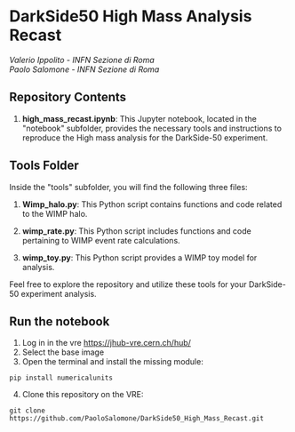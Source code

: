 # DarkSide50 High Mass Analysis Recast
_Valerio Ippolito - INFN Sezione di Roma_\
_Paolo Salomone - INFN Sezione di Roma_

## Repository Contents

1. **high_mass_recast.ipynb**: This Jupyter notebook, located in the "notebook" subfolder, provides the necessary tools and instructions to reproduce the High mass analysis for the DarkSide-50 experiment.

## Tools Folder

Inside the "tools" subfolder, you will find the following three files:

1. **Wimp_halo.py**: This Python script contains functions and code related to the WIMP halo.

2. **wimp_rate.py**: This Python script includes functions and code pertaining to WIMP event rate calculations.

3. **wimp_toy.py**: This Python script provides a WIMP toy model for analysis.

Feel free to explore the repository and utilize these tools for your DarkSide-50 experiment analysis.

## Run the notebook
1. Log in in the vre  https://jhub-vre.cern.ch/hub/
2. Select the base image
3. Open the terminal and install the missing module:
```
pip install numericalunits
```
4. Clone this repository on the VRE:
```
git clone https://github.com/PaoloSalomone/DarkSide50_High_Mass_Recast.git
```
